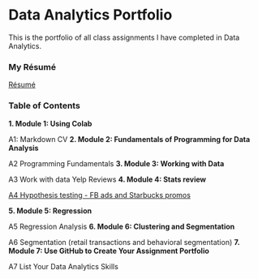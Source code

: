 # **Data Analytics Portfolio**

This is the portfolio of all class assignments I have completed in Data Analytics.

### My Résumé
[Résumé](https://colab.research.google.com/drive/1_eR5Y4123Pfous0-2uMVw-lxKtWXyYRi?usp=sharing)
### Table of Contents
**1. Module 1: Using Colab**

A1: Markdown CV
**2. Module 2: Fundamentals of Programming for Data Analysis**

A2 Programming Fundamentals
**3. Module 3: Working with Data**

A3 Work with data Yelp Reviews
**4. Module 4: Stats review**

[A4 Hypothesis testing - FB ads and Starbucks promos](https://colab.research.google.com/drive/1r192mZrhzYbL9rXvnE07mmFPFVptrzhf?usp=sharing)

**5. Module 5: Regression**

A5 Regression Analysis
**6. Module 6: Clustering and Segmentation**

A6 Segmentation (retail transactions and behavioral segmentation)
**7. Module 7: Use GitHub to Create Your Assignment Portfolio**

A7 List Your Data Analytics Skills
